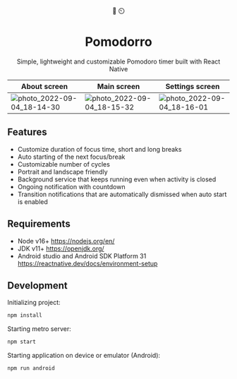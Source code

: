 <div align="center">
  🍅 ⏲️
</div>

<h1 align="center">
  Pomodorro
</h1>

<p align="center">
  Simple, lightweight and customizable Pomodoro timer built with React Native
</p>

| About screen | Main screen | Settings screen |
|---|---|---|
| ![photo_2022-09-04_18-14-30](https://user-images.githubusercontent.com/26825416/188320691-d41864fc-f576-4c24-be1c-4b81b40d1ec8.jpg) | ![photo_2022-09-04_18-15-32](https://user-images.githubusercontent.com/26825416/188320724-e1fceb6a-c5af-4516-859c-17be97122474.jpg) | ![photo_2022-09-04_18-16-01](https://user-images.githubusercontent.com/26825416/188320748-57f9f5e0-4378-4eea-a5d5-198c95621d8b.jpg) |

## Features
- Customize duration of focus time, short and long breaks
- Auto starting of the next focus/break
- Customizable number of cycles
- Portrait and landscape friendly
- Background service that keeps running even when activity is closed
- Ongoing notification with countdown
- Transition notifications that are automatically dismissed when auto start is enabled

## Requirements
- Node v16+ https://nodejs.org/en/
- JDK v11+ https://openjdk.org/
- Android studio and Android SDK Platform 31 https://reactnative.dev/docs/environment-setup

## Development

Initializing project:

```bash
npm install
```

Starting metro server:

```bash
npm start
```

Starting application on device or emulator (Android):

```bash
npm run android
```
